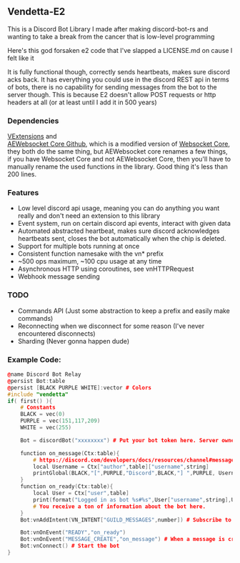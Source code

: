 ## Vendetta-E2

This is a Discord Bot Library I made after making discord-bot-rs and wanting to take a break from the cancer that is low-level programming

Here's this god forsaken e2 code that I've slapped a LICENSE.md on cause I felt like it

It is fully functional though, correctly sends heartbeats, makes sure discord acks back. It has everything you could use in the discord REST api in terms of bots, there is no capability for sending messages from the bot to the server though. This is because E2 doesn't allow POST requests or http headers at all (or at least until I add it in 500 years)

### Dependencies
[VExtensions](https://github.com/Vurv78/VExtensions) and  
[AEWebsocket Core Github](https://github.com/Andrew-Eathan/aewebsocketcore), which is a modified version of [Websocket Core](https://steamcommunity.com/sharedfiles/filedetails/?id=1773811033), they both do the same thing, but AEWebsocket core renames a few things, if you have Websocket Core and not AEWebsocket Core, then you'll have to manually rename the used functions in the library. Good thing it's less than 200 lines.

### Features
* Low level discord api usage, meaning you can do anything you want really and don't need an extension to this library
* Event system, run on certain discord api events, interact with given data
* Automated abstracted heartbeat, makes sure discord acknowledges heartbeats sent, closes the bot automatically when the chip is deleted.
* Support for multiple bots running at once
* Consistent function namesake with the vn* prefix
* ~500 ops maximum, ~100 cpu usage at any time
* Asynchronous HTTP using coroutines, see vnHTTPRequest
* Webhook message sending

### TODO
* Commands API (Just some abstraction to keep a prefix and easily make commands)
* Reconnecting when we disconnect for some reason (I've never encountered disconnects)
* Sharding (Never gonna happen dude)

### Example Code:

```c++
@name Discord Bot Relay
@persist Bot:table
@persist [BLACK PURPLE WHITE]:vector # Colors
#include "vendetta"
if( first() ){
    # Constants
    BLACK = vec(0)
    PURPLE = vec(151,117,209)
    WHITE = vec(255)

    Bot = discordBot("xxxxxxxx") # Put your bot token here. Server owners can see it so..

    function on_message(Ctx:table){
        # https://discord.com/developers/docs/resources/channel#message-object
        local Username = Ctx["author",table]["username",string]
        printGlobal(BLACK,"[",PURPLE,"Discord",BLACK,"] ",PURPLE, Username, WHITE,": ", Ctx["content",string])
    }
    function on_ready(Ctx:table){
        local User = Ctx["user",table]
        print(format("Logged in as bot %s#%s",User["username",string],User["discriminator",string]))
        # You receive a ton of information about the bot here.
    }
    Bot:vnAddIntent(VN_INTENT["GUILD_MESSAGES",number]) # Subscribe to getting message events (MESSAGE_CREATE, etc)

    Bot:vnOnEvent("READY","on_ready")
    Bot:vnOnEvent("MESSAGE_CREATE","on_message") # When a message is created. (Can be made by a bot, system, user, webhook, so make sure you know which is which)
    Bot:vnConnect() # Start the bot
}
```
